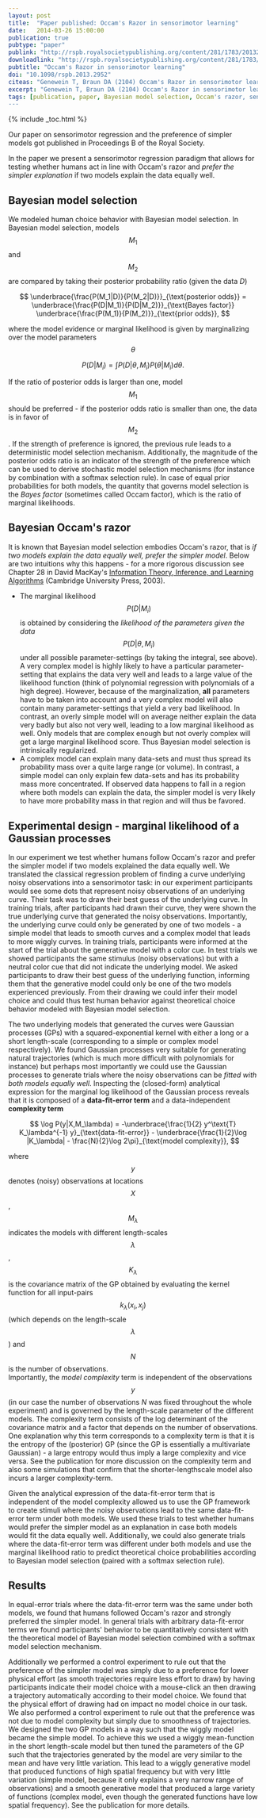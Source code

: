 ```yaml
---
layout: post
title:  "Paper published: Occam's Razor in sensorimotor learning"
date:   2014-03-26 15:00:00
publication: true
pubtype: "paper"
publink: "http://rspb.royalsocietypublishing.org/content/281/1783/20132952"
downloadlink: "http://rspb.royalsocietypublishing.org/content/281/1783/20132952.full-text.pdf"
pubtitle: "Occam's Razor in sensorimotor learning"
doi: "10.1098/rspb.2013.2952"
citeas: "Genewein T, Braun DA (2104) Occam's Razor in sensorimotor learning. Proceedings of the Royal Societey B 281:20132952. DOI: 10.1098/rspb.2013.2952"
excerpt: "Genewein T, Braun DA (2104) Occam's Razor in sensorimotor learning."
tags: [publication, paper, Bayesian model selection, Occam's razor, sensorimotor regression, virtual reality experiment]
---
```

{% include _toc.html %}

Our paper on sensorimotor regression and the preference of simpler models got published in Proceedings B of the Royal Society.

In the paper we present a sensorimotor regression paradigm that allows for testing whether humans act in line with Occam's razor and *prefer the simpler explanation* if two models explain the data equally well.

## Bayesian model selection
We modeled human choice behavior with Bayesian model selection. In Bayesian model selection, models $$M_1$$ and $$M_2$$ are compared by taking their posterior probability ratio (given the data $D$)

$$
\underbrace{\frac{P(M_1|D)}{P(M_2|D)}}_{\text{posterior odds}} = \underbrace{\frac{P(D|M_1)}{P(D|M_2)}}_{\text{Bayes factor}} \underbrace{\frac{P(M_1)}{P(M_2)}}_{\text{prior odds}},
$$

where the model evidence or marginal likelihood is given by marginalizing over the model parameters $$\theta$$

$$
P(D|M_i)=\int P(D|\theta,M_i)P(\theta|M_i) d\theta.
$$

If the ratio of posterior odds is larger than one, model $$M_1$$ should be preferred - if the posterior odds ratio is smaller than one, the data is in favor of $$M_2$$.  If the strength of preference is ignored, the previous rule leads to a deterministic model selection mechanism. Additionally, the magnitude of the posterior odds ratio is an indicator of the strength of the preference which can be used to derive stochastic model selection mechanisms (for instance by combination with a softmax selection rule). In case of equal prior probabilities for both models, the quantity that governs model selection is the *Bayes factor* (sometimes called Occam factor), which is the ratio of marginal likelihoods.

## Bayesian Occam's razor
It is known that Bayesian model selection embodies Occam's razor, that is *if two models explain the data equally well, prefer the simpler model*. Below are two intuitions why this happens - for a more rigorous discussion see Chapter 28 in David MacKay's [Information Theory, Inference, and Learning Algorithms](http://www.inference.phy.cam.ac.uk/itila/book.html) (Cambridge University Press, 2003).

 * The marginal likelihood $$P(D\vert M_i)$$ is obtained by considering the *likelihood of the parameters given the data* $$P(D\vert \theta,M_i)$$ under all possible parameter-settings (by taking the integral, see above). A very complex model is highly likely to have a particular parameter-setting that explains the data very well and leads to a large value of the likelihood function (think of polynomial regression with polynomials of a high degree). However, because of the marginalization, **all** parameters have to be taken into account and a very complex model will also contain many parameter-settings that yield a very bad likelihood. In contrast, an overly simple model will on average neither explain the data very badly but also not very well, leading to a low marginal likelihood as well. Only models that are complex enough but not overly complex will get a large marginal likelihood score. Thus Bayesian model selection is intrinsically regularized.
 * A complex model can explain many data-sets and must thus spread its probability mass over a quite large range (or volume). In contrast, a simple model can only explain few data-sets and has its probability mass more concentrated. If observed data happens to fall in a region where both models can explain the data, the simpler model is very likely to have more probability mass in that region and will thus be favored.

## Experimental design - marginal likelihood of a Gaussian processes
In our experiment we test whether humans follow Occam's razor and prefer the simpler model if two models explained the data equally well. We translated the classical regression problem of finding a curve underlying noisy observations into a sensorimotor task: in our experiment participants would see some dots that represent noisy observations of an underlying curve. Their task was to draw their best guess of the underlying curve. In training trials, after participants had drawn their curve, they were shown the true underlying curve that generated the noisy observations. Importantly, the underlying curve could only be generated by one of two models - a simple model that leads to smooth curves and a complex model that leads to more wiggly curves. In training trials, participants were informed at the start of the trial about the generative model with a color cue. In test trials we showed participants the same stimulus (noisy observations) but with a neutral color cue that did not indicate the underlying model. We asked participants to draw their best guess of the underlying function, informing them that the generative model could only be one of the two models experienced previously. From their drawing we could infer their model choice and could thus test human behavior against theoretical choice behavior modeled with Bayesian model selection.

The two underlying models that generated the curves were Gaussian processes (GPs) with a squared-exponential kernel with either a long or a short length-scale (corresponding to a simple or complex model respectively). We found Gaussian processes very suitable for generating natural trajectories (which is much more difficult with polynomials for instance) but perhaps most importantly we could use the Gaussian processes to generate trials where the noisy observations can be *fitted with both models equally well*. Inspecting the (closed-form) analytical expression for the marginal log likelihood of the Gaussian process reveals that it is composed of a **data-fit-error term** and a data-independent **complexity term**

$$
\log P(y|X,M_\lambda) = -\underbrace{\frac{1}{2} y^\text{T} K_\lambda^{-1} y}_{\text{data-fit-error}} - \underbrace{\frac{1}{2}\log |K_\lambda| - \frac{N}{2}\log 2\pi}_{\text{model complexity}},
$$

where $$y$$ denotes (noisy) observations at locations $$X$$, $$M_{\lambda}$$ indicates the models with different length-scales $$\lambda$$, $$K_{\lambda}$$ is the covariance matrix of the GP obtained by evaluating the kernel function for all input-pairs $$k_{\lambda}(x_i, x_j)$$ (which depends on the length-scale $$\lambda$$) and $$N$$ is the number of observations.  
Importantly, the *model complexity* term is independent of the observations $$y$$ (in our case the number of observations $N$ was fixed throughout the whole experiment) and is governed by the length-scale parameter of the different models. The complexity term consists of the log determinant of the covariance matrix and a factor that depends on the number of observations. One explanation why this term corresponds to a complexity term is that it is the entropy of the (posterior) GP (since the GP is essentially a multivariate Gaussian) - a large entropy would thus imply a large complexity and vice versa. See the publication for more discussion on the complexity term and also some simulations that confirm that the shorter-lengthscale model also incurs a larger complexity-term.

Given the analytical expression of the data-fit-error term that is independent of the model complexity allowed us to use the GP framework to create stimuli where the noisy observations lead to the same data-fit-error term under both models. We used these trials to test whether humans would prefer the simpler model as an explanation in case both models would fit the data equally well. Additionally, we could also generate trials where the data-fit-error term was different under both models and use the marginal likelihood ratio to predict theoretical choice probabilities according to Bayesian model selection (paired with a softmax selection rule).



## Results
In equal-error trials where the data-fit-error term was the same under both models, we found that humans followed Occam's razor and strongly preferred the simpler model. In general trials with arbitrary data-fit-error terms we found participants' behavior to be quantitatively consistent with the theoretical model of Bayesian model selection combined with a softmax model selection mechanism.

Additionally we performed a control experiment to rule out that the preference of the simpler model was simply due to a preference for lower physical effort (as smooth trajectories require less effort to draw) by having participants indicate their model choice with a mouse-click an then drawing a trajectory automatically according to their model choice. We found that the physical effort of drawing had on impact no model choice in our task.  
We also performed a control experiment to rule out that the preference was not due to model complexity but simply due to smoothness of trajectories. We designed the two GP models in a way such that the wiggly model became the simple model. To achieve this we used a wiggly mean-function in the short length-scale model but then tuned the parameters of the GP such that the trajectories generated by the model are very similar to the mean and have very little variation. This lead to a  wiggly generative model that produced functions of high spatial frequency but with very little variation (simple model, because it only explains a very narrow range of observations) and a smooth generative model that produced a large variety of functions (complex model, even though the generated functions have low spatial frequency). See the publication for more details.
